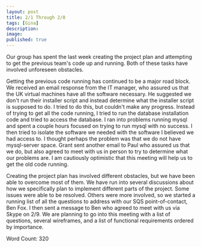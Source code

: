 ```yaml
---
layout: post
title: 2/1 Through 2/8
tags: [Gina]
description:
image:
published: true
---
```


Our group has spent the last week creating the project plan and attempting to get the previous team's code up and running. Both of these tasks have involved unforeseen obstacles.

Getting the previous code running has continued to be a major road block. We received an email response from the IT manager, who assured us that the UK virtual machines have all the software necessary. He suggested we don't run their installer script and instead determine what the installer script is supposed to do. I tried to do this, but couldn't make any progress. Instead of trying to get all the code running, I tried to run the database installation code and tried to access the database. I ran into problems running mysql and spent a couple hours focused on trying to run mysql with no success. I then tried to isolate the software we needed with the software I believed we had access to. I thought perhaps the problem was that we do not have mysql-server space. Grant sent another email to Paul who assured us that we do, but also agreed to meet with us in person to try to determine what our problems are. I am cautiously optimistic that this meeting will help us to get the old code running.

Creating the project plan has involved different obstacles, but we have been able to overcome most of them. We have run into several discussions about how we specifically plan to implement different parts of the project. Some issues were able to be resolved. Others were more involved, so we started a running list of all the questions to address with our SQS point-of-contact, Ben Fox. I then sent a message to Ben who agreed to meet with us via Skype on 2/9. We are planning to go into this meeting with a list of questions, several wireframes, and a list of functional requirements ordered by importance.   

Word Count: 320
